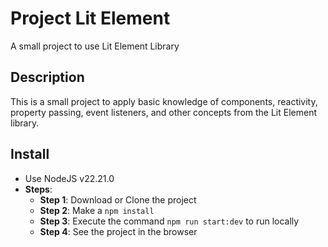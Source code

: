 Project Lit Element
==================
A small project to use Lit Element Library

Description
-----------
This is a small project to apply basic knowledge of components, reactivity, property passing, event listeners, and other concepts from the Lit Element library.

Install
-------
- Use NodeJS v22.21.0
- **Steps**:
  - **Step 1**: Download or Clone the project
  - **Step 2**: Make a `npm install`
  - **Step 3**: Execute the command `npm run start:dev` to run locally
  - **Step 4**: See the project in the browser
